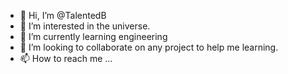 - 👋 Hi, I’m @TalentedB
- 👀 I’m interested in the universe.
- 🌱 I’m currently learning engineering
- 💞️ I’m looking to collaborate on any project to help me learning.
- 📫 How to reach me ...

<!---
TalentedB/TalentedB is a ✨ special ✨ repository because its `README.md` (this file) appears on your GitHub profile.
You can click the Preview link to take a look at your changes.
--->
